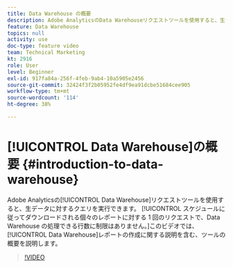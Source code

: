 ```yaml
---
title: Data Warehouse の概要
description: Adobe AnalyticsのData Warehouseリクエストツールを使用すると、生データに対するクエリを実行できます。 スケジュールに従ってダウンロードされる個々のレポートに対する 1 回のリクエストで、Data Warehouse の処理できる行数に制限はありません。このビデオでは、ツールレポートの作成手順を含む、ツールの概要を説明しています。Data Warehouse
feature: Data Warehouse
topics: null
activity: use
doc-type: feature video
team: Technical Marketing
kt: 2916
role: User
level: Beginner
exl-id: 917fa84a-256f-4feb-9ab4-10a5905e2456
source-git-commit: 32424f3f2b05952fe4df9ea91dcbe51684cee905
workflow-type: tm+mt
source-wordcount: '114'
ht-degree: 38%

---
```


# [!UICONTROL Data Warehouse]の概要 {#introduction-to-data-warehouse}

Adobe Analyticsの[!UICONTROL Data Warehouse]リクエストツールを使用すると、生データに対するクエリを実行できます。 [!UICONTROL スケジュールに従ってダウンロードされる個々のレポートに対する 1 回のリクエストで、Data Warehouse の処理できる行数に制限はありません。]このビデオでは、[!UICONTROL Data Warehouse]レポートの作成に関する説明を含む、ツールの概要を説明します。

>[!VIDEO](https://video.tv.adobe.com/v/27306/?quality=12)
